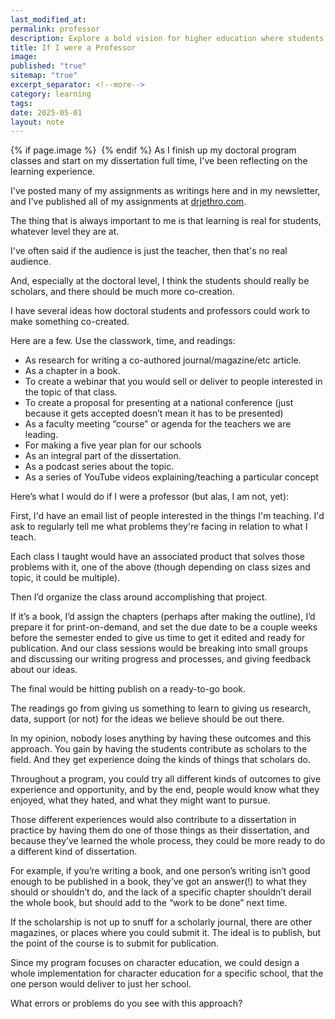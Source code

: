 ```yaml
---
last_modified_at: 
permalink: professor
description: Explore a bold vision for higher education where students become co-creators, not just learners. Discover how class projects can transform into real-world contributions, from co-authored articles to podcasts, under a revolutionary teaching approach.
title: If I were a Professor
image: 
published: "true"
sitemap: "true"
excerpt_separator: <!--more-->
category: learning
tags: 
date: 2025-05-01
layout: note
---
```



{% if page.image %} <img src="{{ page.image }}" alt=""> {% endif %}
As I finish up my doctoral program classes and start on my dissertation full time, I've been reflecting on the learning experience. 

I've posted many of my assignments as writings here and in my newsletter, and I've published all of my assignments at [drjethro.com](https://drjethro.com/assignments). 

The thing that is always important to me is that learning is real for students, whatever level they are at.

I've often said if the audience is just the teacher, then that's no real audience. 

And, especially at the doctoral level, I think the students should really be scholars, and there should be much more co-creation. 

I have several ideas how doctoral students and professors could work to make something co-created.

Here are a few. Use the classwork, time, and readings:

- As research for writing a co-authored journal/magazine/etc article. 
- As a chapter in a book. 
- To create a webinar that you would sell or deliver to people interested in the topic of that class. 
- To create a proposal for presenting at a national conference (just because it gets accepted doesn’t mean it has to be presented)
- As a faculty meeting “course” or agenda for the teachers we are leading. 
- For making a five year plan for our schools
- As an integral part of the dissertation. 
- As a podcast series about the topic. 
- As a series of YouTube videos explaining/teaching a particular concept

Here’s what I would do if I were a professor (but alas, I am not, yet):  

First, I'd have an email list of people interested in the things I'm teaching. I'd ask to regularly tell me what problems they're facing in relation to what I teach. 

Each class I taught would have an associated product that solves those problems with it, one of the above (though depending on class sizes and topic, it could be multiple).   

Then I’d organize the class around accomplishing that project.   
  
If it’s a book, I’d assign the chapters (perhaps after making the outline), I’d prepare it for print-on-demand, and set the due date to be a couple weeks before the semester ended to give us time to get it edited and ready for publication. And our class sessions would be breaking into small groups and discussing our writing progress and processes, and giving feedback about our ideas.

The final would be hitting publish on a ready-to-go book. 
  
The readings go from giving us something to learn to giving us research, data, support (or not) for the ideas we believe should be out there.   
  
In my opinion, nobody loses anything by having these outcomes and this approach. You gain by having the students contribute as scholars to the field. And they get experience doing the kinds of things that scholars do.   
  
Throughout a program, you could try all different kinds of outcomes to give experience and opportunity, and by the end, people would know what they enjoyed, what they hated, and what they might want to pursue. 

Those different experiences would also contribute to a dissertation in practice by having them do one of those things as their dissertation, and because they’ve learned the whole process, they could be more ready to do a different kind of dissertation.   
  
For example, if you’re writing a book, and one person’s writing isn’t good enough to be published in a book, they’ve got an answer(!) to what they should or shouldn’t do, and the lack of a specific chapter shouldn’t derail the whole book, but should add to the “work to be done” next time.   
  
If the scholarship is not up to snuff for a scholarly journal, there are other magazines, or places where you could submit it. The ideal is to publish, but the point of the course is to submit for publication.
  
Since my program focuses on character education, we could design a whole implementation for character education for a specific school, that the one person would deliver to just her school. 
  
What errors or problems do you see with this approach? 
